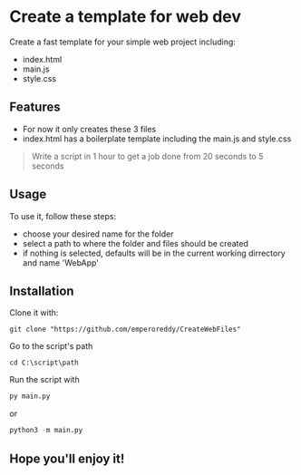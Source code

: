# Create a template for web dev

Create a fast template for your simple web project including: 

- index.html
- main.js
- style.css

## Features

- For now it only creates these 3 files
- index.html has a boilerplate template including the main.js and style.css

> Write a script in 1 hour to get a job done from 20 seconds to 5 seconds

## Usage

To use it, follow these steps:

- choose your desired name for the folder
- select a path to where the folder and files should be created
- if nothing is selected, defaults will be in the current working dirrectory and name 'WebApp'

## Installation

Clone it with:
```
git clone "https://github.com/emperoreddy/CreateWebFiles"
```

Go to the script's path
```
cd C:\script\path
```
Run the script with
```python
py main.py
```
or
```python
python3 -m main.py
```

## Hope you'll enjoy it!
